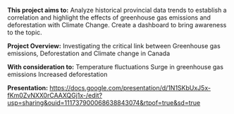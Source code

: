 
**This project aims to:**
Analyze historical provincial data trends to establish a correlation and highlight the effects of greenhouse gas emissions and deforestation with Climate Change.
Create a dashboard to bring awareness to the topic.

**Project Overview:**
Investigating the critical link between Greenhouse gas emissions, Deforestation and Climate change in Canada

**With consideration to:**
Temperature fluctuations
Surge in greenhouse gas emissions
Increased deforestation 

**Presentation:**
https://docs.google.com/presentation/d/1N1SKbUxJ5x-fKm0ZvNXX0rCAAXQGj1x-/edit?usp=sharing&ouid=111737900068638843074&rtpof=true&sd=true
